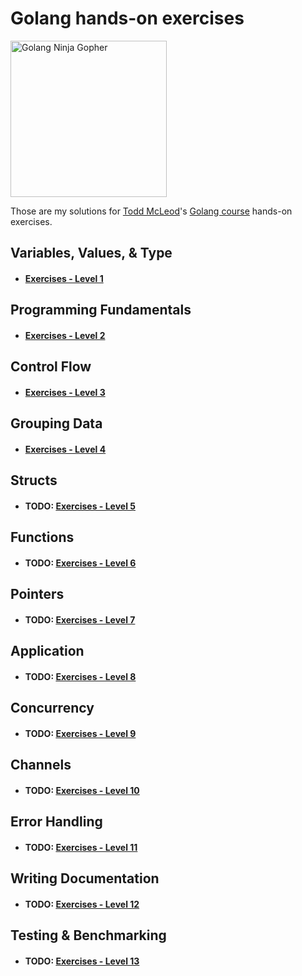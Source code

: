 # Golang hands-on exercises
<img src="https://juststickers.in/wp-content/uploads/2019/01/gopher-ninja.png" alt="Golang Ninja Gopher" width="250"/>

Those are my solutions for [Todd McLeod](https://twitter.com/todd_mcleod?lang=bg)'s [Golang course](https://greatercommons.com/learn/golang) hands-on exercises.


## Variables, Values, & Type
* #### [Exercises - Level 1](https://github.com/momoYB/go-course-exercises/tree/master/Exercises%20-%20Ninja%20Level%201) 

## Programming Fundamentals
* #### [Exercises - Level 2](https://github.com/momoYB/go-course-exercises/tree/master/Exercises%20-%20Ninja%20Level%201)
## Control Flow
* ####  [Exercises - Level 3](https://github.com/momoYB/go-course-exercises/blob/master/Exercises%20-%20Ninja%20Level%203/README.md)
## Grouping Data
* ####  [Exercises - Level 4](https://github.com/momoYB/go-course-exercises/tree/master/Exercises%20-%20Ninja%20Level%204)
## Structs
* #### **TODO:** [Exercises - Level 5](https://github.com/momoYB/go-course-exercises)
## Functions
* #### **TODO:** [Exercises - Level 6](https://github.com/momoYB/go-course-exercises)
## Pointers
* #### **TODO:** [Exercises - Level 7](https://github.com/momoYB/go-course-exercises)
## Application
* #### **TODO:** [Exercises - Level 8](https://github.com/momoYB/go-course-exercises)
## Concurrency
* #### **TODO:** [Exercises - Level 9](https://github.com/momoYB/go-course-exercises)
## Channels
* #### **TODO:** [Exercises - Level 10](https://github.com/momoYB/go-course-exercises)
## Error Handling
* #### **TODO:** [Exercises - Level 11](https://github.com/momoYB/go-course-exercises)
## Writing Documentation
* #### **TODO:** [Exercises - Level 12](https://github.com/momoYB/go-course-exercises)
## Testing & Benchmarking
* #### **TODO:** [Exercises - Level 13](https://github.com/momoYB/go-course-exercises)